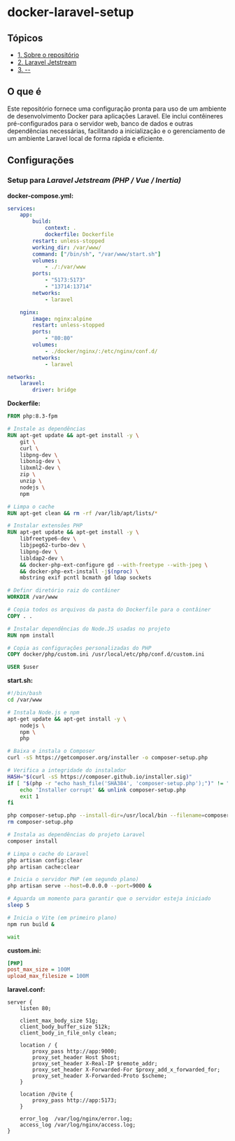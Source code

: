 # docker-laravel-setup

## Tópicos
- [1. Sobre o repositório](#o-que-é)
- [2. Laravel Jetstream](#setup-para-laravel-jetstream-php--vue--inertia)
- [3. --](#--)

## O que é
Este repositório fornece uma configuração pronta para uso de um ambiente de desenvolvimento Docker para aplicações Laravel. Ele inclui contêineres pré-configurados para o servidor web, banco de dados e outras dependências necessárias, facilitando a inicialização e o gerenciamento de um ambiente Laravel local de forma rápida e eficiente.

## Configurações

### Setup para _Laravel Jetstream (PHP / Vue / Inertia)_
**docker-compose.yml:**
```yml
services:
    app:
        build:
            context: .
            dockerfile: Dockerfile
        restart: unless-stopped
        working_dir: /var/www/
        command: ["/bin/sh", "/var/www/start.sh"]
        volumes:
            - ./:/var/www
        ports:
            - "5173:5173"
            - "13714:13714"
        networks:
            - laravel

    nginx:
        image: nginx:alpine
        restart: unless-stopped
        ports:
            - "80:80"
        volumes:
            - ./docker/nginx/:/etc/nginx/conf.d/
        networks:
            - laravel

networks:
    laravel:
        driver: bridge
```

**Dockerfile:**
```Dockerfile
FROM php:8.3-fpm

# Instale as dependências
RUN apt-get update && apt-get install -y \
    git \
    curl \
    libpng-dev \
    libonig-dev \
    libxml2-dev \
    zip \
    unzip \
    nodejs \
    npm

# Limpa o cache
RUN apt-get clean && rm -rf /var/lib/apt/lists/*

# Instalar extensões PHP
RUN apt-get update && apt-get install -y \
    libfreetype6-dev \
    libjpeg62-turbo-dev \
    libpng-dev \
    libldap2-dev \
    && docker-php-ext-configure gd --with-freetype --with-jpeg \
    && docker-php-ext-install -j$(nproc) \
    mbstring exif pcntl bcmath gd ldap sockets

# Definr diretório raiz do contâiner
WORKDIR /var/www

# Copia todos os arquivos da pasta do Dockerfile para o contâiner
COPY . .

# Instalar dependências do Node.JS usadas no projeto
RUN npm install

# Copia as configurações personalizadas do PHP
COPY docker/php/custom.ini /usr/local/etc/php/conf.d/custom.ini

USER $user
```

**start.sh:**
```bash
#!/bin/bash
cd /var/www

# Instala Node.js e npm
apt-get update && apt-get install -y \
    nodejs \
    npm \ 
    php

# Baixa e instala o Composer
curl -sS https://getcomposer.org/installer -o composer-setup.php

# Verifica a integridade do instalador
HASH="$(curl -sS https://composer.github.io/installer.sig)"
if [ "$(php -r "echo hash_file('SHA384', 'composer-setup.php');")" != "$HASH" ]; then
    echo 'Installer corrupt' && unlink composer-setup.php
    exit 1
fi

php composer-setup.php --install-dir=/usr/local/bin --filename=composer
rm composer-setup.php

# Instala as dependências do projeto Laravel
composer install

# Limpa o cache do Laravel
php artisan config:clear
php artisan cache:clear

# Inicia o servidor PHP (em segundo plano)
php artisan serve --host=0.0.0.0 --port=9000 &

# Aguarda um momento para garantir que o servidor esteja iniciado
sleep 5

# Inicia o Vite (em primeiro plano)
npm run build &

wait
```

**custom.ini:**
```ini
[PHP]
post_max_size = 100M
upload_max_filesize = 100M
```

**laravel.conf:**
```nginx
server {
    listen 80;

    client_max_body_size 51g;
    client_body_buffer_size 512k;
    client_body_in_file_only clean;

    location / {
        proxy_pass http://app:9000;
        proxy_set_header Host $host;
        proxy_set_header X-Real-IP $remote_addr;
        proxy_set_header X-Forwarded-For $proxy_add_x_forwarded_for;
        proxy_set_header X-Forwarded-Proto $scheme;
    }

    location /@vite {
        proxy_pass http://app:5173; 
    }

    error_log  /var/log/nginx/error.log;
    access_log /var/log/nginx/access.log;
}
```
